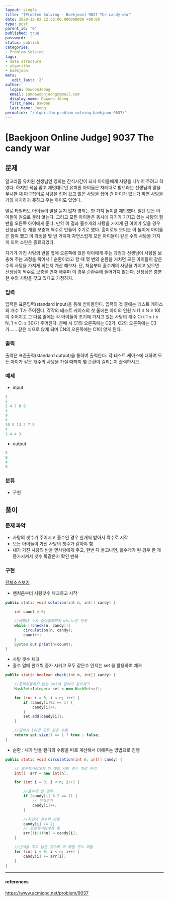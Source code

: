 ```yaml
---
layout: single
title: "[Problem Solving - Baekjoon] 9037 The candy war"
date: 2020-12-02 22:30:00.000000000 +09:00
type: post
parent_id: '0'
published: true
password: ''
status: publish
categories:
- Problem Solving
tags:
- data structure
- algorithm
- baekjoon
meta:
  _edit_last: '2'
author:
  login: DawoonJeong
  email: iamdawoonjeong@gmail.com
  display_name: Dawoon Jeong
  first_name: Dawoon
  last_name: Jeong
permalink: "/algorithm-problem-solving-baekjoon-9037/"
---
```

# [Baekjoon Online Judge] 9037 The candy war

## 문제
알고리즘 유치원 선생님인 영희는 간식시간이 되자 아이들에게 사탕을 나누어 주려고 하였다. 하지만 욕심 많고 제멋대로인 유치원 아이들은 차례대로 받으라는 선생님의 말을 무시한 채 마구잡이로 사탕을 집어 갔고 많은 사탕을 집어 간 아이가 있는가 하면 사탕을 거의 차지하지 못하고 우는 아이도 있었다.

말로 타일러도 아이들이 말을 듣지 않자 영희는 한 가지 놀이를 제안했다. 일단 모든 아이들이 원으로 둘러 앉는다. 그리고 모든 아이들은 동시에 자기가 가지고 있는 사탕의 절반을 오른쪽 아이에게 준다. 만약 이 결과 홀수개의 사탕을 가지게 된 아이가 있을 경우 선생님이 한 개를 보충해 짝수로 만들어 주기로 했다. 흥미로워 보이는 이 놀이에 아이들은 참여 했고 이 과정을 몇 번 거치자 자연스럽게 모든 아이들이 같은 수의 사탕을 가지게 되어 소란은 종료되었다.

자기가 가진 사탕의 반을 옆에 오른쪽에 앉은 아이에게 주는 과정과 선생님이 사탕을 보충해 주는 과정을 묶어서 1 순환이라고 할 때 몇 번의 순환을 거치면 모든 아이들이 같은 수의 사탕을 가지게 되는지 계산 해보자. 단, 처음부터 홀수개의 사탕을 가지고 있으면 선생님이 짝수로 보충을 먼저 해주며 이 경우 순환수에 들어가지 않는다. 선생님은 충분한 수의 사탕을 갖고 있다고 가정하자.

### 입력
입력은 표준입력(standard input)을 통해 받아들인다. 입력의 첫 줄에는 테스트 케이스의 개수 T가 주어진다. 각각의 테스트 케이스의 첫 줄에는 아이의 인원 N (1 ≤ N ≤ 10)이 주어지고 그 다음 줄에는 각 아이들이 초기에 가지고 있는 사탕의 개수 Ci ( 1 ≤ i ≤ N, 1 ≤ Ci ≤ 30)가 주어진다. 분배 시 C1의 오른쪽에는 C2가, C2의 오른쪽에는 C3가…… 같은 식으로 앉게 되며 CN의 오른쪽에는 C1이 앉게 된다.

### 출력
출력은 표준출력(standard output)을 통하여 출력한다. 각 테스트 케이스에 대하여 모든 아이가 같은 개수의 사탕을 가질 때까지 몇 순환이 걸리는지 출력하시오.

### 예제

- input

```java
4
5
2 4 7 8 9
1
9
6
10 5 13 2 7 8
4
3 4 4 3
```

- output

```java
6
0
4
0
```

### 분류
- 구현

## 풀이

### 문제 파악

- 사탕의 갯수가 주어지고 홀수인 경우 한개씩 받아서 짝수로 시작
- 모든 아이들이 가진 사탕의 갯수가 같아야 함
- 내가 가진 사탕의 반을 옆사람에게 주고, 한번 다 돌고나면, 홀수개가 된 경우 한 개 증가시켜서 갯수 똑같은지 확인 반복  

### 구현

[전체소스보기](https://github.com/iamdawoonjeong/java-datastructure-algorithm/blob/master/java-algorithm-problem-solving/src/baekjoon/problem9037/Main.java)

- 맨처음부터 사탕갯수 체크하고 시작

```java
public static void solution(int n, int[] candy) {

    int count = 0;

    //배열내 수가 같아질때까지 while문 반복
    while (!check(n, candy)){
        circulation(n, candy);
        count++;
    }
    System.out.println(count);
}
```

- 사탕 갯수 체크
- 홀수 일때 한개씩 증가 시키고 모두 같은수 인지는 set 을 활용하여 체크

```java
public static boolean check(int n, int[] candy) {

    //중복허용하지 않는 set에 담아서 길이체크
    HashSet<Integer> set = new HashSet<>();

    for (int i = 0; i < n; i++) {
        if (candy[i]%2 == 1) {
            candy[i]++;
        }
        set.add(candy[i]);
    }

    //길이가 1이면 모두 같은 수임
    return set.size() == 1 ? true : false;
}
```

- 순환 : 내가 받을 캔디의 수량을 따로 계산해서 더해주는 방법으로 진행

```java
public static void circulation(int n, int[] candy) {

    // 오른쪽사람에게 더 해질 사탕 갯수 따로 관리
    int[]  arr = new int[n];

    for (int i = 0; i < n; i++) {

        //홀수개 인 경우  
        if (candy[i] % 2 == 1) {
            // 한개추가
            candy[i]++;
        }

        //자신의 갯수의 반을
        candy[i] /= 2;
        // 오른쪽사람에게 줌
        arr[(i+1)%n] = candy[i];
    }

    //반개를 주고 남은 갯수와 더 해질 갯수 더함
    for (int i = 0; i < n; i++) {
        candy[i] += arr[i];
    }
}
```

---

#### references
<https://www.acmicpc.net/problem/9037>
